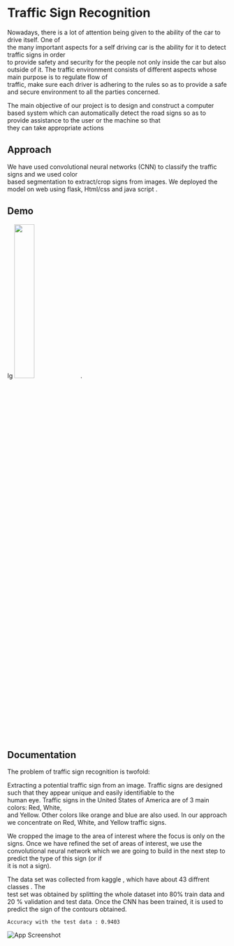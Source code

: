 
# Traffic Sign Recognition

Nowadays,	there	is	a	lot	of	attention	being	given	to	the	ability	of	the	car	to	drive	itself.	One	of	
the	many	important	aspects	for	a	self	driving	car	is	the	ability	for	it	to	detect	traffic	signs	in	order	
to	provide	safety	and	security	for	the	people	not	only	inside	the	car	but	also	outside	of	it.
The	traffic	environment	consists	of	different	aspects	whose	main	purpose	is	to	regulate	flow	of	
traffic,	 make	 sure	 each	 driver	 is	 adhering	 to	 the	 rules	 so	 as	 to	 provide	 a	 safe	 and	 secure	
environment	to	all	the	parties	concerned.

The	main	objective	of	our	project	is	to	design	and	construct	a	computer	based	system	which	can	
automatically	detect	the	road	signs	so	as	to	provide	assistance	to	the	user	or	the	machine	so	that	
they	can	 take	appropriate	actions

## Approach

  
We have used	convolutional	neural	networks	(CNN)	to	classify	the	traffic	signs	and	we	used	color	
based	segmentation	to	extract/crop	signs	from	images.
We deployed the model on web using flask,  Html/css and java script .
## Demo
Ig
<img src="https://user-images.githubusercontent.com/63184114/126889551-f89d3ea8-4656-4985-8b10-c1f36717b553.png" width="30%">.
  
## Documentation

The	problem	of	traffic	sign	recognition	is	twofold:


Extracting	a	potential	traffic	sign	from	an	image.
Traffic	 signs	 are	 designed	 such	 that	 they	 appear	 unique	 and	 easily	 identifiable	 to	 the	
human	eye.	Traffic	signs	in	the	United	States	of	America are	of	3	main	colors:	Red,	White,	
and	 Yellow.	 Other	 colors	 like	 orange	 and	 blue	 are	 also	 used.	 In	 our	 approach	 we	
concentrate	on	Red,	White,	and	Yellow	traffic	signs. 

We cropped the image to the area of interest where the focus is only on the signs.
Once	 we	 have	 refined the set	 of	 areas	 of	 interest, we	 use	 the	 convolutional	 neural	
network	which	we	are	going	to	build	in	the	next	step	to	predict	the	type	of	this	sign	(or	if	
it	is	not	a	sign).	

The data set was collected from kaggle , which have about 43 diffrent classes
. The	
test	set	was	obtained	by	splitting	the	whole	dataset	into	80%	train	data	and	20	%	validation	and	
test	data.
Once	the	CNN	has	been	trained, it	is	used	to	predict	the	sign	of	the	contours obtained. 

`Accuracy with the test data : 0.9403 `

![App Screenshot](https://user-images.githubusercontent.com/63184114/126889414-54d10cc1-d713-4eb5-9c09-14f5e5ce4418.png)

